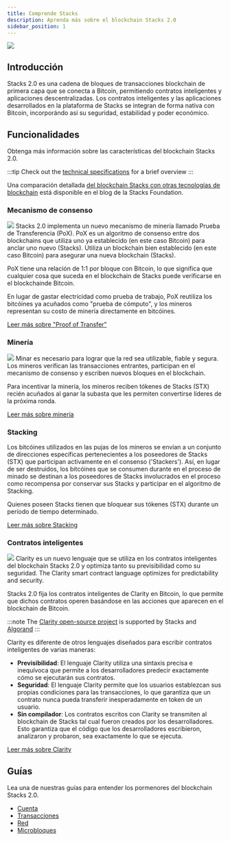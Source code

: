 ```yaml
---
title: Comprende Stacks
description: Aprenda más sobre el blockchain Stacks 2.0
sidebar_position: 1
---
```


![](/img/SBC-L-2x-10.png)
## Introducción

Stacks 2.0 es una cadena de bloques de transacciones blockchain de primera capa que se conecta a Bitcoin, permitiendo contratos inteligentes y aplicaciones descentralizadas. Los contratos inteligentes y las aplicaciones desarrollados en la plataforma de Stacks se integran de forma nativa con Bitcoin, incorporándo así su seguridad, estabilidad y poder económico.

## Funcionalidades

Obtenga más información sobre las características del blockchain Stacks 2.0.

<!-- markdown-link-check-disable -->

:::tip Check out the [technical specifications](technical-specs) for a brief overview :::


<!-- markdown-link-check-enable-->

Una comparación detallada [del blockchain Stacks con otras tecnologías de blockchain][Comparación del blockchain de Stacks con otras tecnologías de blockchain] está disponible en el blog de la Stacks Foundation.
### Mecanismo de consenso
![](/img/pages/stacking.svg) Stacks 2.0 implementa un nuevo mecanismo de minería llamado Prueba de Transferencia (PoX). PoX es un algoritmo de consenso entre dos blockchains que utiliza uno ya establecido (en este caso Bitcoin) para anclar uno nuevo (Stacks). Utiliza un blockchain bien establecido (en este caso Bitcoin) para asegurar una nueva blockchain (Stacks).

PoX tiene una relación de 1:1 por bloque con Bitcoin, lo que significa que cualquier cosa que suceda en el blockchain de Stacks puede verificarse en el blockchainde Bitcoin.

En lugar de gastar electricidad como prueba de trabajo, PoX reutiliza los bitcóines ya acuñados como "prueba de cómputo", y los mineros representan su costo de minería directamente en bitcóines.


[Leer más sobre "Proof of Transfer"](proof-of-transfer)
### Minería

![](/img/pages/testnet-sm.svg) Minar es necesario para lograr que la red sea utilizable, fiable y segura. Los mineros verifican las transacciones entrantes, participan en el mecanismo de consenso y escriben nuevos bloques en el blockchain.

Para incentivar la minería, los mineros reciben tókenes de Stacks (STX) recién acuñados al ganar la subasta que les permiten convertirse líderes de la próxima ronda.

[Leer más sobre minería](mining)

### Stacking

Los bitcóines utilizados en las pujas de los mineros se envían a un conjunto de direcciones específicas pertenecientes a los poseedores de Stacks (STX) que participan activamente en el consenso ('Stackers'). Así, en lugar de ser destruidos, los bitcóines que se consumen durante en el proceso de minado se destinan a los poseedores de Stacks involucrados en el proceso como recompensa por conservar sus Stacks y participar en el algoritmo de Stacking.

Quienes poseen Stacks tienen que bloquear sus tókenes (STX) durante un período de tiempo determinado.

[Leer más sobre Stacking](stacking)

### Contratos inteligentes

![](/img/pages/write-smart-contracts-sm.svg) Clarity es un nuevo lenguaje que se utiliza en los contratos inteligentes del blockchain Stacks 2.0 y optimiza tanto su previsibilidad como su seguridad. The Clarity smart contract language optimizes for predictability and security.

Stacks 2.0 fija los contratos inteligentes de Clarity en Bitcoin, lo que permite que dichos contratos operen basándose en las acciones que aparecen en el blockchain de Bitcoin.

:::note The [Clarity open-source project](https://clarity-lang.org/) is supported by Stacks and [Algorand](https://www.algorand.com/) :::


Clarity es diferente de otros lenguajes diseñados para escribir contratos inteligentes de varias maneras:

- **Previsibilidad**: El lenguaje Clarity utiliza una sintaxis precisa e inequívoca que permite a los desarrolladores predecir exactamente cómo se ejecutarán sus contratos.
- **Seguridad**: El lenguaje Clarity permite que los usuarios establezcan sus propias condiciones para las transacciones, lo que garantiza que un contrato nunca pueda transferir inesperadamente en token de un usuario.
- **Sin compilador**: Los contratos escritos con Clarity se transmiten al blockchain de Stacks tal cual fueron creados por los desarrolladores. Esto garantiza que el código que los desarrolladores escribieron, analizaron y probaron, sea exactamente lo que se ejecuta.

[Leer más sobre Clarity](../write-smart-contracts/clarity-language/)

## Guías

Lea una de nuestras guías para entender los pormenores del blockchain Stacks 2.0.

* [Cuenta](../understand-stacks/accounts)
* [Transacciones](../understand-stacks/transactions)
* [Red](../understand-stacks/network)
* [Microbloques](../understand-stacks/microblocks)

[Comparación del blockchain de Stacks con otras tecnologías de blockchain]: https://stacks.org/stacks-blockchain ""

